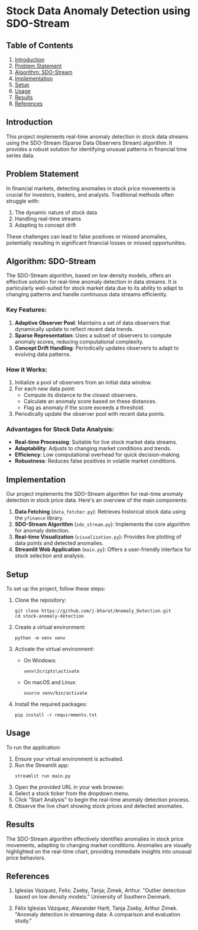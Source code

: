 # Stock Data Anomaly Detection using SDO-Stream

## Table of Contents
1. [Introduction](#introduction)
2. [Problem Statement](#problem-statement)
3. [Algorithm: SDO-Stream](#algorithm-sdo-stream)
4. [Implementation](#implementation)
5. [Setup](#setup)
6. [Usage](#usage)
7. [Results](#results)
8. [References](#references)

## Introduction

This project implements real-time anomaly detection in stock data streams using the SDO-Stream (Sparse Data Observers Stream) algorithm. It provides a robust solution for identifying unusual patterns in financial time series data.

## Problem Statement

In financial markets, detecting anomalies in stock price movements is crucial for investors, traders, and analysts. Traditional methods often struggle with:

1. The dynamic nature of stock data
2. Handling real-time streams
3. Adapting to concept drift

These challenges can lead to false positives or missed anomalies, potentially resulting in significant financial losses or missed opportunities.

## Algorithm: SDO-Stream

The SDO-Stream algorithm, based on low density models, offers an effective solution for real-time anomaly detection in data streams. It is particularly well-suited for stock market data due to its ability to adapt to changing patterns and handle continuous data streams efficiently.

### Key Features:

1. **Adaptive Observer Pool**: Maintains a set of data observers that dynamically update to reflect recent data trends.
2. **Sparse Representation**: Uses a subset of observers to compute anomaly scores, reducing computational complexity.
3. **Concept Drift Handling**: Periodically updates observers to adapt to evolving data patterns.

### How it Works:

1. Initialize a pool of observers from an initial data window.
2. For each new data point:
   - Compute its distance to the closest observers.
   - Calculate an anomaly score based on these distances.
   - Flag as anomaly if the score exceeds a threshold.
3. Periodically update the observer pool with recent data points.

### Advantages for Stock Data Analysis:

- **Real-time Processing**: Suitable for live stock market data streams.
- **Adaptability**: Adjusts to changing market conditions and trends.
- **Efficiency**: Low computational overhead for quick decision-making.
- **Robustness**: Reduces false positives in volatile market conditions.

## Implementation

Our project implements the SDO-Stream algorithm for real-time anomaly detection in stock price data. Here's an overview of the main components:

1. **Data Fetching** (`data_fetcher.py`): Retrieves historical stock data using the `yfinance` library.
2. **SDO-Stream Algorithm** (`sdo_stream.py`): Implements the core algorithm for anomaly detection.
3. **Real-time Visualization** (`visualization.py`): Provides live plotting of data points and detected anomalies.
4. **Streamlit Web Application** (`main.py`): Offers a user-friendly interface for stock selection and analysis.

## Setup

To set up the project, follow these steps:

1. Clone the repository:
   ```
   git clone https://github.com/j-bharat/Anomaly_Detection.git
   cd stock-anomaly-detection
   ```

2. Create a virtual environment:
   ```
   python -m venv venv
   ```

3. Activate the virtual environment:
   - On Windows:
     ```
     venv\Scripts\activate
     ```
   - On macOS and Linux:
     ```
     source venv/bin/activate
     ```

4. Install the required packages:
   ```
   pip install -r requirements.txt
   ```

## Usage

To run the application:

1. Ensure your virtual environment is activated.
2. Run the Streamlit app:
   ```
   streamlit run main.py
   ```
3. Open the provided URL in your web browser.
4. Select a stock ticker from the dropdown menu.
5. Click "Start Analysis" to begin the real-time anomaly detection process.
6. Observe the live chart showing stock prices and detected anomalies.

## Results

The SDO-Stream algorithm effectively identifies anomalies in stock price movements, adapting to changing market conditions. Anomalies are visually highlighted on the real-time chart, providing immediate insights into unusual price behaviors.


## References

1. Iglesias Vazquez, Felix; Zseby, Tanja; Zimek, Arthur. "Outlier detection based on low density models." University of Southern Denmark.

2. Félix Iglesias Vázquez, Alexander Hartl, Tanja Zseby, Arthur Zimek. "Anomaly detection in streaming data: A comparison and evaluation study."
